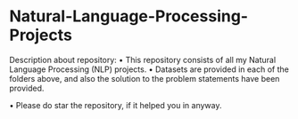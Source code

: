 # Natural-Language-Processing-Projects

Description about repository:
• This repository consists of all my Natural Language Processing (NLP) projects.
• Datasets are provided in each of the folders above, and also the solution to the problem statements have been provided.

• Please do star the repository, if it helped you in anyway.
